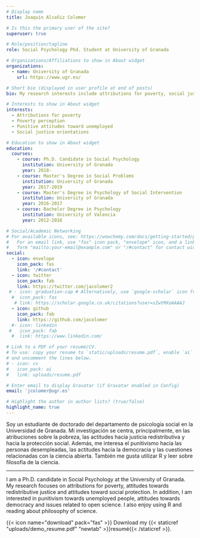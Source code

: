 ```yaml
---
# Display name
title: Joaquín Alcañiz Colomer

# Is this the primary user of the site?
superuser: true

# Role/position/tagline
role: Social Psychology Phd. Student at University of Granada

# Organizations/Affiliations to show in About widget
organizations:
  - name: University of Granada
    url: https://www.ugr.es/

# Short bio (displayed in user profile at end of posts)
bio: My research interests include attributions for poverty, social justice orientations...

# Interests to show in About widget
interests:
  - Attributions for poverty
  - Poverty perception
  - Punitive attitudes toward unemployed
  - Social justice orientations

# Education to show in About widget
education:
  courses:
    - course: Ph.D. Candidate in Social Psychology
      institution: University of Granada
      year: 2018-
    - course: Master's Degree in Social Problems
      institution: University of Granada
      year: 2017-2019
    - course: Master's Degree in Psychology of Social Intervention 
      institution: University of Granada
      year: 2016-2017
    - course: Bachelor Degree in Psychology
      institution: University of Valencia
      year: 2012-2016

# Social/Academic Networking
# For available icons, see: https://wowchemy.com/docs/getting-started/page-builder/#icons
#   For an email link, use "fas" icon pack, "envelope" icon, and a link in the
#   form "mailto:your-email@example.com" or "/#contact" for contact widget.
social:
  - icon: envelope
    icon_pack: fas
    link: '/#contact'
  - icon: twitter
    icon_pack: fab
    link: https://twitter.com/jacolomer2
 # - icon: graduation-cap # Alternatively, use `google-scholar` icon from `ai` icon pack
  #  icon_pack: fas
   # link: https://scholar.google.co.uk/citations?user=sIwtMXoAAAAJ
  - icon: github
    icon_pack: fab
    link: https://github.com/jacolomer
  #- icon: linkedin
 #   icon_pack: fab
  #  link: https://www.linkedin.com/

# Link to a PDF of your resume/CV.
# To use: copy your resume to `static/uploads/resume.pdf`, enable `ai` icons in `params.toml`,
# and uncomment the lines below.
# - icon: cv
#   icon_pack: ai
#   link: uploads/resume.pdf

# Enter email to display Gravatar (if Gravatar enabled in Config)
email: 'jcolomer@ugr.es'

# Highlight the author in author lists? (true/false)
highlight_name: true
---
```




Soy un estudiante de doctorado del departamento de psicología social en la Universidad de Granada. Mi investigación se centra, principalmente, en las atribuciones sobre la pobreza, las actitudes hacia justicia redistributiva y hacia la protección social. Además, me interesa el punitivismo hacia las personas desempleadas, las actitudes hacia la democracia y las cuestiones relacionadas con la ciencia abierta. También me gusta utilizar R y leer sobre filosofía de la ciencia. 

---

I am a Ph.D. candidate in Social Psychology at the University of Granada. My research focuses on attributions for poverty, attitudes towards redistributive justice and attitudes toward social protection. In addition, I am interested in punitivism towards unemployed people, attitudes towards democracy and issues related to open science. I also enjoy using R and reading about philosophy of science.



{{< icon name="download" pack="fas" >}} Download my {{< staticref "uploads/demo_resume.pdf" "newtab" >}}resumé{{< /staticref >}}.
